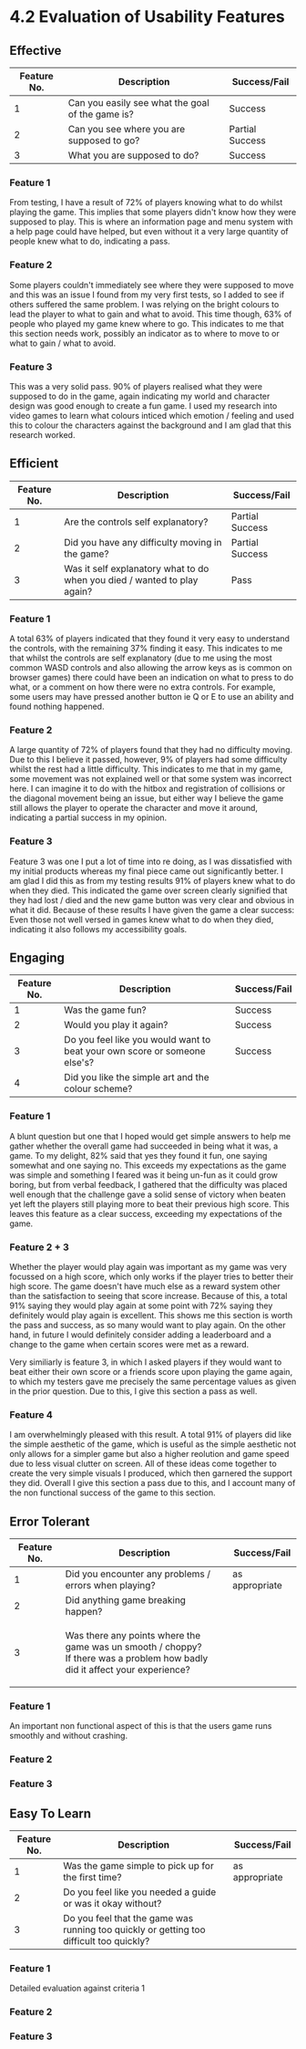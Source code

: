 # 4.2 Evaluation of Usability Features

## Effective



| Feature No. | Description                                      | Success/Fail    |
| ----------- | ------------------------------------------------ | --------------- |
| 1           | Can you easily see what the goal of the game is? | Success         |
| 2           | Can you see where you are supposed to go?        | Partial Success |
| 3           | What you are supposed to do?                     | Success         |

### Feature 1

From testing, I have a result of 72% of players knowing what to do whilst playing the game. This implies that some players didn't know how they were supposed to play. This is where an information page and menu system with a help page could have helped, but even without it a very large quantity of people knew what to do, indicating a pass.&#x20;

### Feature 2

Some players couldn't immediately see where they were supposed to move and this was an issue I found from my very first tests, so I added to see if others suffered the same problem. I was relying on the bright colours to lead the player to what to gain and what to avoid. This time though, 63% of people who played my game knew where to go. This indicates to me that this section needs work, possibly an indicator as to where to move to or what to gain / what to avoid.&#x20;

### Feature 3

This was a very solid pass. 90% of players realised what they were supposed to do in the game, again indicating my world and character design was good enough to create a fun game. I used my research into video games to learn what colours inticed which emotion / feeling and used this to colour the characters against the background and I am glad that this research worked.&#x20;

## Efficient



| Feature No. | Description                                                              | Success/Fail    |
| ----------- | ------------------------------------------------------------------------ | --------------- |
| 1           | Are the controls self explanatory?                                       | Partial Success |
| 2           | Did you have any difficulty moving in the game?                          | Partial Success |
| 3           | Was it self explanatory what to do when you died / wanted to play again? | Pass            |

### Feature 1

A total 63% of players indicated that they found it very easy to understand the controls, with the remaining 37% finding it easy. This indicates to me that whilst the controls are self explanatory (due to me using the most common WASD controls and also allowing the arrow keys as is common on browser games) there could have been an indication on what to press to do what, or a comment on how there were no extra controls. For example, some users may have pressed another button ie Q or E to use an ability and found nothing happened.&#x20;

### Feature 2

A large quantity of 72% of players found that they had no difficulty moving. Due to this I believe it passed, however, 9% of players had some difficulty whilst the rest had a little difficulty. This indicates to me that in my game, some movement was not explained well or that some system was incorrect here. I can imagine it to do with the hitbox and registration of collisions or the diagonal movement being an issue, but either way I believe the game still allows the player to operate the character and move it around, indicating a partial success in my opinion.&#x20;

### Feature 3

Feature 3 was one I put a lot of time into re doing, as I was dissatisfied with my initial products whereas my final piece came out significantly better. I am glad I did this as from my testing results 91% of players knew what to do when they died. This indicated the game over screen clearly signified that they had lost / died and the new game button was very clear and obvious in what it did. Because of these results I have given the game a clear success: Even those not well versed in games knew what to do when they died, indicating it also follows my accessibility goals.&#x20;

## Engaging

| Feature No. | Description                                                               | Success/Fail |
| ----------- | ------------------------------------------------------------------------- | ------------ |
| 1           | Was the game fun?                                                         | Success      |
| 2           | Would you play it again?                                                  | Success      |
| 3           | Do you feel like you would want to beat your own score or someone else's? | Success      |
| 4           | Did you like the simple art and the colour scheme?                        |              |

### Feature 1

A blunt question but one that I hoped would get simple answers to help me gather whether the overall game had succeeded in being what it was, a game. To my delight, 82% said that yes they found it fun, one saying somewhat and one saying no. This exceeds my expectations as the game was simple and something I feared was it being un-fun as it could grow boring, but from verbal feedback, I gathered that the difficulty was placed well enough that the challenge gave a solid sense of victory when beaten yet left the players still playing more to beat their previous high score. This leaves this feature as a clear success, exceeding my expectations of the game.&#x20;

### Feature 2 + 3

Whether the player would play again was important as my game was very focussed on a high score, which only works if the player tries to better their high score. The game doesn't have much else as a reward system other than the satisfaction to seeing that score increase. Because of this, a total 91% saying they would play again at some point with 72% saying they definitely would play again is excellent. This shows me this section is worth the pass and success, as so many would want to play again. On the other hand, in future I would definitely consider adding a leaderboard and a change to the game when certain scores were met as a reward.&#x20;

Very similiarly is feature 3, in which I asked players if they would want to beat either their own score or a friends score upon playing the game again, to which my testers gave me precisely the same percentage values as given in the prior question. Due to this, I give this section a pass as well.&#x20;

### Feature 4

I am overwhelmingly pleased with this result. A total 91% of players did like the simple aesthetic of the game, which is useful as the simple aesthetic not only allows for a simpler game but also a higher reolution and game speed due to less visual clutter on screen. All of these ideas come together to create the very simple visuals I produced, which then garnered the support they did. Overall I give this section a pass due to this, and I account many of the non functional success of the game to this section.&#x20;

## Error Tolerant

| Feature No. | Description                                                                                                                            | Success/Fail   |
| ----------- | -------------------------------------------------------------------------------------------------------------------------------------- | -------------- |
| 1           | Did you encounter any problems / errors when playing?                                                                                  | as appropriate |
| 2           | Did anything game breaking happen?                                                                                                     |                |
| 3           | <p>Was there any points where the game was un smooth / choppy? <br>If there was a problem how badly did it affect your experience?</p> |                |

### Feature 1

An important non functional aspect of this is that the users game runs smoothly and without crashing.&#x20;

### Feature 2

### Feature 3

## Easy To Learn



| Feature No. | Description                                                                             | Success/Fail   |
| ----------- | --------------------------------------------------------------------------------------- | -------------- |
| 1           | Was the game simple to pick up for the first time?                                      | as appropriate |
| 2           | Do you feel like you needed a guide or was it okay without?                             |                |
| 3           | Do you feel that the game was running too quickly or getting too difficult too quickly? |                |

### Feature 1

Detailed evaluation against criteria 1

### Feature 2

### Feature 3
